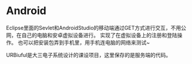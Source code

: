 # Android
Eclipse里面的Sevlet和AndroidStudio的移动端通过GET方式进行交互，不用公网，在自己的电脑和安卓虚拟设备进行。
实现了在虚拟设备上的注册和登陆操作。
也可以把安装包弄到手机里，用手机连电脑的网络来测试~

URBiuful是大三电子系统设计的课设项目，这里保存的是服务端的代码。

